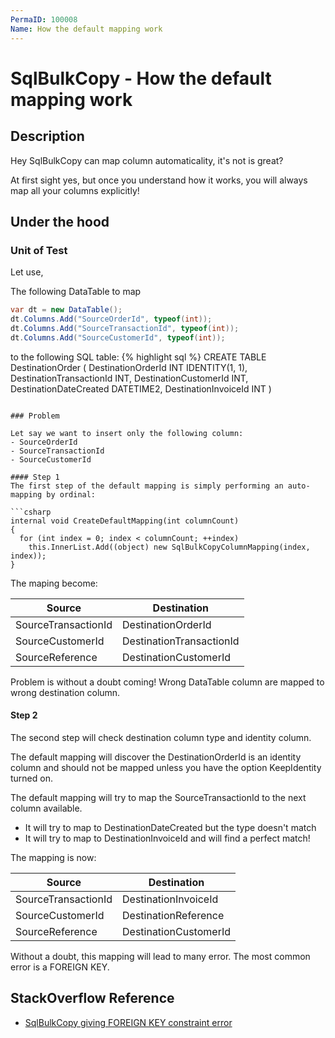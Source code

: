 ```yaml
---
PermaID: 100008
Name: How the default mapping work
---
```


# SqlBulkCopy - How the default mapping work

## Description
Hey SqlBulkCopy can map column automaticality, it's not is great?

At first sight yes, but once you understand how it works, you will always map all your columns explicitly!

## Under the hood

### Unit of Test
Let use,

The following DataTable to map
```csharp
var dt = new DataTable();
dt.Columns.Add("SourceOrderId", typeof(int));
dt.Columns.Add("SourceTransactionId", typeof(int));
dt.Columns.Add("SourceCustomerId", typeof(int));
```

to the following SQL table:
{% highlight sql %}
CREATE TABLE DestinationOrder
(
    DestinationOrderId INT IDENTITY(1, 1),
    DestinationTransactionId INT,
    DestinationCustomerId INT,
    DestinationDateCreated DATETIME2,
    DestinationInvoiceId INT
)
```

### Problem

Let say we want to insert only the following column:
- SourceOrderId
- SourceTransactionId
- SourceCustomerId

#### Step 1
The first step of the default mapping is simply performing an auto-mapping by ordinal:

```csharp
internal void CreateDefaultMapping(int columnCount)
{
  for (int index = 0; index < columnCount; ++index)
    this.InnerList.Add((object) new SqlBulkCopyColumnMapping(index, index));
}
```

The maping become:

| Source              | Destination              |
| ------------------- | ------------------------ |
| SourceTransactionId | DestinationOrderId       |
| SourceCustomerId    | DestinationTransactionId |
| SourceReference     | DestinationCustomerId    |

Problem is without a doubt coming! Wrong DataTable column are mapped to wrong destination column.

#### Step 2
The second step will check destination column type and identity column.

The default mapping will discover the DestinationOrderId is an identity column and should not be mapped unless you have the option KeepIdentity turned on.

The default mapping will try to map the SourceTransactionId to the next column available.

- It will try to map to DestinationDateCreated but the type doesn't match
- It will try to map to DestinationInvoiceId and will find a perfect match!

The mapping is now:

| Source              | Destination            |
| ------------------- | ---------------------- |
| SourceTransactionId | DestinationInvoiceId   |
| SourceCustomerId    | DestinationReference   |
| SourceReference     | DestinationCustomerId  |

Without a doubt, this mapping will lead to many error. The most common error is a FOREIGN KEY.

## StackOverflow Reference
- [SqlBulkCopy giving FOREIGN KEY constraint error](http://stackoverflow.com/questions/39684342/sqlbulkcopy-giving-foreign-key-constraint-error/)